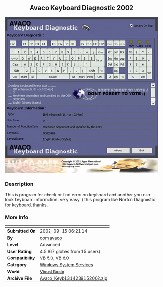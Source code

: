 ﻿<div align="center">

## Avaco Keyboard Diagnostic 2002

<img src="PIC20029151011388504.gif">
</div>

### Description

This is program for check or find error on keyboard and another you can look keyboard information. very easy :) this program like Norton Diagnostic for keyboard. thanks.
 
### More Info
 


<span>             |<span>
---                |---
**Submitted On**   |2002-09-15 06:21:14
**By**             |[oom avaco](https://github.com/Planet-Source-Code/PSCIndex/blob/master/ByAuthor/oom-avaco.md)
**Level**          |Advanced
**User Rating**    |4.5 (67 globes from 15 users)
**Compatibility**  |VB 5\.0, VB 6\.0
**Category**       |[Windows System Services](https://github.com/Planet-Source-Code/PSCIndex/blob/master/ByCategory/windows-system-services__1-35.md)
**World**          |[Visual Basic](https://github.com/Planet-Source-Code/PSCIndex/blob/master/ByWorld/visual-basic.md)
**Archive File**   |[Avaco\_Keyb1314239152002\.zip](https://github.com/Planet-Source-Code/oom-avaco-avaco-keyboard-diagnostic-2002__1-39014/archive/master.zip)








